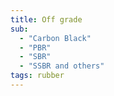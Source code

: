 ```yaml
---
title: Off grade
sub:
  - "Carbon Black"
  - "PBR"
  - "SBR"
  - "SSBR and others"
tags: rubber
---
```

